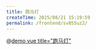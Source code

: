 ```yaml
---
title: 跑马灯
createTime: 2025/08/21 15:19:59
permalink: /frontend/sv855uz2/
---
```


@[demo vue title="跑马灯"](./demo/marquee.vue)

